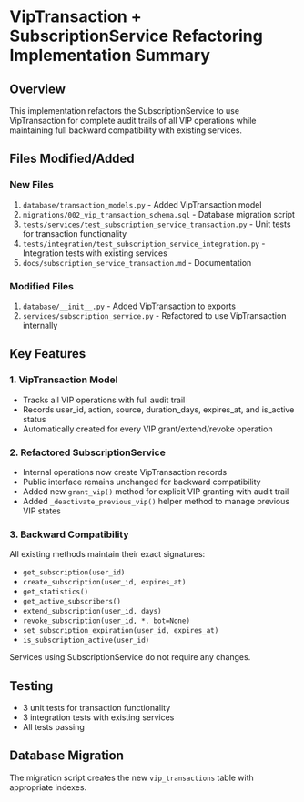 # VipTransaction + SubscriptionService Refactoring Implementation Summary

## Overview
This implementation refactors the SubscriptionService to use VipTransaction for complete audit trails of all VIP operations while maintaining full backward compatibility with existing services.

## Files Modified/Added

### New Files
1. `database/transaction_models.py` - Added VipTransaction model
2. `migrations/002_vip_transaction_schema.sql` - Database migration script
3. `tests/services/test_subscription_service_transaction.py` - Unit tests for transaction functionality
4. `tests/integration/test_subscription_service_integration.py` - Integration tests with existing services
5. `docs/subscription_service_transaction.md` - Documentation

### Modified Files
1. `database/__init__.py` - Added VipTransaction to exports
2. `services/subscription_service.py` - Refactored to use VipTransaction internally

## Key Features

### 1. VipTransaction Model
- Tracks all VIP operations with full audit trail
- Records user_id, action, source, duration_days, expires_at, and is_active status
- Automatically created for every VIP grant/extend/revoke operation

### 2. Refactored SubscriptionService
- Internal operations now create VipTransaction records
- Public interface remains unchanged for backward compatibility
- Added new `grant_vip()` method for explicit VIP granting with audit trail
- Added `_deactivate_previous_vip()` helper method to manage previous VIP states

### 3. Backward Compatibility
All existing methods maintain their exact signatures:
- `get_subscription(user_id)`
- `create_subscription(user_id, expires_at)`
- `get_statistics()`
- `get_active_subscribers()`
- `extend_subscription(user_id, days)`
- `revoke_subscription(user_id, *, bot=None)`
- `set_subscription_expiration(user_id, expires_at)`
- `is_subscription_active(user_id)`

Services using SubscriptionService do not require any changes.

## Testing
- 3 unit tests for transaction functionality
- 3 integration tests with existing services
- All tests passing

## Database Migration
The migration script creates the new `vip_transactions` table with appropriate indexes.
